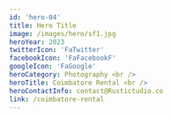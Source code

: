 ```yaml
---
id: 'hero-04'
title: Hero Title
image: /images/hero/sf1.jpg
heroYear: 2023
twitterIcon: 'FaTwitter'
facebookIcon: 'FaFacebookF'
googleIcon: 'FaGoogle'
heroCategory: Photography <br />
heroTitle: Coimbatore Rental <br />
heroContactInfo: contact@Rustictudio.co
link: /coimbatore-rental
---
```

